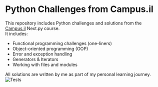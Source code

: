 
# Python Challenges from Campus.il

This repository includes Python challenges and solutions from the [Campus.il](https://campus.gov.il/) Next.py course.  
It includes:

- Functional programming challenges (one-liners)
- Object-oriented programming (OOP)
- Error and exception handling
- Generators & Iterators
- Working with files and modules

All solutions are written by me as part of my personal learning journey.
![Tests](https://github.com/shimon066536/nextpy-functional-challenges/actions/workflows/python-tests-manual.yml/badge.svg)
